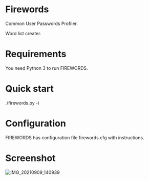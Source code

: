 # Firewords
Common User Passwords Profiler.

Word list creater.

# Requirements
You need Python 3 to run FIREWORDS.

# Quick start
./firewords.py -i

# Configuration
FIREWORDS has configuration file firewords.cfg with instructions.

# Screenshot

![IMG_20210909_140939](https://user-images.githubusercontent.com/88471935/132655565-0443639a-df9c-4a34-a5a3-60d96eee36a5.jpg)

